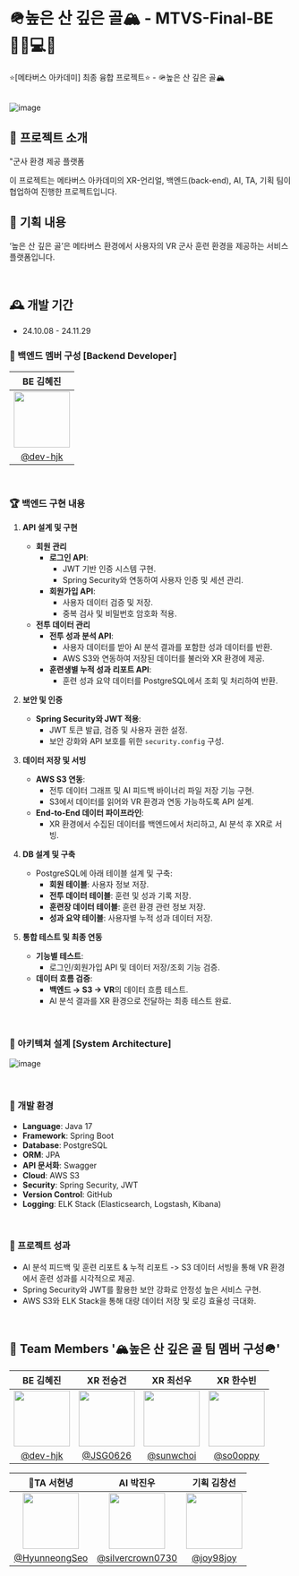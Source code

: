 # 🪖높은 산 깊은 골🏔️ - MTVS-Final-BE 👩‍💻💻🚀
⭐️[메타버스 아카데미] 최종 융합 프로젝트⭐️ - 🪖높은 산 깊은 골🏔️ <br><br>

![image](https://github.com/user-attachments/assets/d42507e1-3fe4-44f3-9072-8ce56f44e728)


## 💫 프로젝트 소개 ##
"군사 환경 제공 플랫폼 <p>
이 프로젝트는 메타버스 아카데미의 XR-언리얼, 백엔드(back-end), AI, TA, 기획 팀이 협업하여 진행한 프로젝트입니다. <br>


## 🚀 기획 내용 ##
‘높은 산 깊은 골’은 메타버스 환경에서 사용자의 VR 군사 훈련 환경을 제공하는 서비스 플랫폼입니다. <p><br>

## 🕰️ 개발 기간 
* 24.10.08 - 24.11.29

### 🐣 백엔드 멤버 구성 [Backend Developer]  
|                                               BE 김혜진                                              |                                                              
|:-----------------------------------------------------------------------------------------------:|
| <img src = "https://avatars.githubusercontent.com/u/173024446?v=4" width = "100" height = "100"> | 
|                            [@dev-hjk](https://github.com/dev-hjk)                               |

<p><br>

### 🏆 백엔드 구현 내용 <br>
1. **API 설계 및 구현**
   - **회원 관리**
     - **로그인 API**:
       - JWT 기반 인증 시스템 구현.
       - Spring Security와 연동하여 사용자 인증 및 세션 관리.
     - **회원가입 API**:
       - 사용자 데이터 검증 및 저장.
       - 중복 검사 및 비밀번호 암호화 적용.
   - **전투 데이터 관리**
     - **전투 성과 분석 API**:
       - 사용자 데이터를 받아 AI 분석 결과를 포함한 성과 데이터를 반환.
       - AWS S3와 연동하여 저장된 데이터를 불러와 XR 환경에 제공.
     - **훈련생별 누적 성과 리포트 API**:
       - 훈련 성과 요약 데이터를 PostgreSQL에서 조회 및 처리하여 반환.

2. **보안 및 인증**
   - **Spring Security와 JWT 적용**:
     - JWT 토큰 발급, 검증 및 사용자 권한 설정.
     - 보안 강화와 API 보호를 위한 `security.config` 구성.

3. **데이터 저장 및 서빙**
   - **AWS S3 연동**:
     - 전투 데이터 그래프 및 AI 피드백 바이너리 파일 저장 기능 구현.
     - S3에서 데이터를 읽어와 VR 환경과 연동 가능하도록 API 설계.
   - **End-to-End 데이터 파이프라인**:
     - XR 환경에서 수집된 데이터를 백엔드에서 처리하고, AI 분석 후 XR로 서빙.

4. **DB 설계 및 구축**
   - PostgreSQL에 아래 테이블 설계 및 구축:
     - **회원 테이블**: 사용자 정보 저장.
     - **전투 데이터 테이블**: 훈련 및 성과 기록 저장.
     - **훈련장 데이터 테이블**: 훈련 환경 관련 정보 저장.
     - **성과 요약 테이블**: 사용자별 누적 성과 데이터 저장.

5. **통합 테스트 및 최종 연동**
   - **기능별 테스트**:
     - 로그인/회원가입 API 및 데이터 저장/조회 기능 검증.
   - **데이터 흐름 검증**:
     - **백엔드 → S3 → VR**의 데이터 흐름 테스트.
     - AI 분석 결과를 XR 환경으로 전달하는 최종 테스트 완료.

<p><br>

### 🌠 아키텍쳐 설계 [System Architecture]
  ![image](https://github.com/user-attachments/assets/8aea84fd-fa86-4c53-87ce-f05d8eb979a8)

<p><br>

### 📢 개발 환경
- **Language**: Java 17
- **Framework**: Spring Boot
- **Database**: PostgreSQL
- **ORM**: JPA
- **API 문서화**: Swagger
- **Cloud**: AWS S3
- **Security**: Spring Security, JWT
- **Version Control**: GitHub
- **Logging**: ELK Stack (Elasticsearch, Logstash, Kibana)

<p><br>

### 🎯 프로젝트 성과
- AI 분석 피드백 및 훈련 리포트 & 누적 리포트 -> S3 데이터 서빙을 통해 VR 환경에서 훈련 성과를 시각적으로 제공.
- Spring Security와 JWT를 활용한 보안 강화로 안정성 높은 서비스 구현.
- AWS S3와 ELK Stack을 통해 대량 데이터 저장 및 로깅 효율성 극대화.

<p><br>
   
## :busts_in_silhouette: Team Members '🏔️높은 산 깊은 골 팀 멤버 구성🪖' ##

|                          BE 김혜진                           |                           XR 전승건                           |                          XR 최선우                           |                          XR 한수빈                           |
|:-----------------------------------------------------------:|:-----------------------------------------------------------:|:-----------------------------------------------------------:|:-----------------------------------------------------------:|
| <img src = "https://avatars.githubusercontent.com/u/173024446?v=4" width = "100" height = "100"> | <img src = "https://avatars.githubusercontent.com/u/112955666?v=4" width = "100" height = "100"> | <img src = "https://avatars.githubusercontent.com/u/101624921?v=4" width = "100" height = "100"> | <img src = "https://avatars.githubusercontent.com/u/80036437?v=4" width = "100" height = "100"> |
|       [@dev-hjk](https://github.com/dev-hjk)                |       [@JSG0626](https://github.com/JSG0626)              |       [@sunwchoi](https://github.com/sunwchoi)              |       [@so0oppy](https://github.com/so0oppy)              |

|                          TA 서현녕                           |                          AI 박진우                           |                          기획 김창선                           |
|:-----------------------------------------------------------:|:-----------------------------------------------------------:|:-----------------------------------------------------------:|
| <img src = "https://avatars.githubusercontent.com/u/173872482?v=4" width = "100" height = "100"> | <img src = "https://avatars.githubusercontent.com/u/176445886?v=4" width = "100" height = "100"> | <img src = "https://avatars.githubusercontent.com/u/129839798?v=4" width = "100" height = "100"> |
|       [@HyunneongSeo](https://github.com/HyunneongSeo)              |       [@silvercrown0730](https://github.com/silvercrown0730)              |       [@joy98joy](https://github.com/joy98joy)              |
